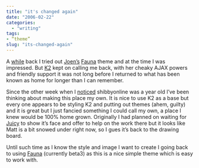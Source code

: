 ```yaml
---
title: "it's changed again"
date: "2006-02-22"
categories:
  - "writing"
tags:
- “theme”
slug: "its-changed-again"
---
```


A [while][1] back I tried out [Joen’s][2] [Fauna][3] theme and at the time I was impressed.
But [K2][4] kept on calling me back, with her cheaky AJAX powers and friendly support it was not long before I returned to what has been known as home for longer than I can remember.

Since the other week when I [noticed][5] shibbyonline was a year old I’ve been thinking about making this place my own. It is nice to use K2 as a base but every one appears to be styling K2 and putting out themes (ahem, guilty) and it is great but I just fancied something I could call my own, a place I knew would be 100% home grown. Originally I had planned on waiting for [Juicy][6] to show it’s face and offer to help on the work there but it looks like Matt is a bit snowed under right now, so I gues it’s back to the drawing board.

Until such time as I know the style and image I want to create I going back to using [Fauna][7] (currently beta3) as this is a nice simple theme which is easy to work with.

[1]:	https://adamchamberlin.info/2005/12/walking-through-the-fauna/
[2]:	https://www.noscope.com/
[3]:	https://www.noscope.com/fauna/
[4]:	https://getk2.com
[5]:	https://adamchamberlin.info/2006/02/happy-birthday-mr-wordpress/
[6]:	https://www.donnybrookcheer.com/2005/11/12/juicy-update/
[7]:	https://www.noscope.com/fauna/